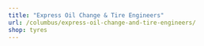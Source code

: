 ```yaml
---
title: "Express Oil Change & Tire Engineers"
url: /columbus/express-oil-change-and-tire-engineers/
shop: tyres
---
```

